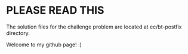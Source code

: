 # PLEASE READ THIS

The solution files for the challenge problem are located at ec/bt-postfix directory.

Welcome to my github page! :)
